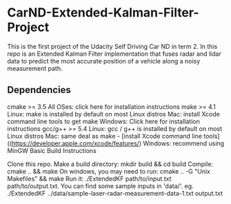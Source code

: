# CarND-Extended-Kalman-Filter-Project

This is the first project of the Udacity Self Driving Car ND in term 2. In this repo is an Extended Kalman Filter implementation that fuses radar and lidar data to predict the most accurate position of a vehicle along a noisy measurement path.

## Dependencies

cmake >= 3.5
All OSes: click here for installation instructions
make >= 4.1
Linux: make is installed by default on most Linux distros
Mac: install Xcode command line tools to get make
Windows: Click here for installation instructions
gcc/g++ >= 5.4
Linux: gcc / g++ is installed by default on most Linux distros
Mac: same deal as make - [install Xcode command line tools]((https://developer.apple.com/xcode/features/)
Windows: recommend using MinGW
Basic Build Instructions

Clone this repo.
Make a build directory: mkdir build && cd build
Compile: cmake .. && make
On windows, you may need to run: cmake .. -G "Unix Makefiles" && make
Run it: ./ExtendedKF path/to/input.txt path/to/output.txt. You can find some sample inputs in 'data/'.
eg. ./ExtendedKF ../data/sample-laser-radar-measurement-data-1.txt output.txt
